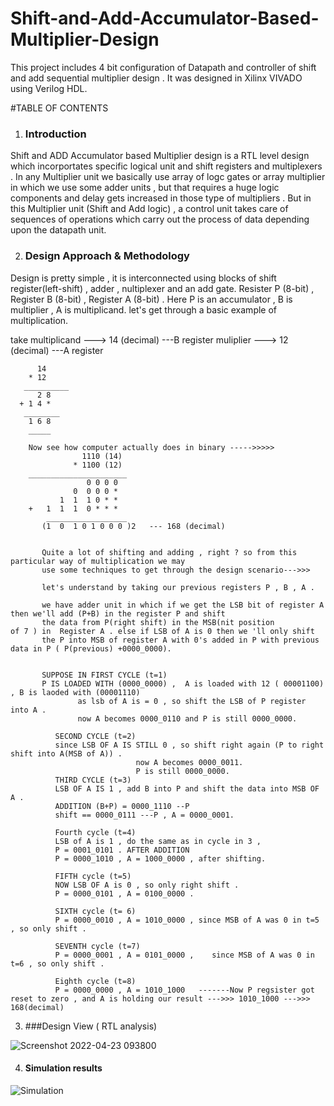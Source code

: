 # Shift-and-Add-Accumulator-Based-Multiplier-Design
This project includes 4 bit configuration of Datapath and controller of shift and add sequential multiplier design . It was designed in Xilinx VIVADO using Verilog HDL.

#TABLE OF CONTENTS

1. ### Introduction

Shift and ADD Accumulator based Multiplier design is a RTL level design which incorportates specific logical unit and shift registers and multiplexers . In any Multiplier unit we basically use array of logc gates or array multiplier in which we use some adder units , but that requires a huge logic components and delay gets increased in those type of multipliers . But in this Multiplier unit (Shift and Add logic) , a control unit takes care of sequences of operations which carry out the process of data depending upon the datapath unit. 

2. ### Design Approach & Methodology

Design is pretty simple , it is interconnected using blocks of shift register(left-shift) , adder , nultiplexer and an add gate. 
Resister P (8-bit) , Register B (8-bit) , Register A (8-bit) . Here P is an accumulator , B is multiplier , A is multiplicand.
   let's get through a basic example of multiplication.
   
   
   take multiplicand ---> 14 (decimal)  ---B register
        muliplier   --->  12 (decimal)  ---A register
        
          14
        * 12
       __________
          2 8
      + 1 4 *
       ________
        1 6 8
        _____
        
        Now see how computer actually does in binary ----->>>>>
                    1110 (14)
                  * 1100 (12)
        ______________________
                     0 0 0 0
                  0  0 0 0 *
               1  1  1 0 * *
        +   1  1  1  0 * * *
            __________________
           (1  0  1 0 1 0 0 0 )2   --- 168 (decimal)
           
           
           Quite a lot of shifting and adding , right ? so from this particular way of multiplication we may 
           use some techniques to get through the design scenario--->>>
           
           let's understand by taking our previous registers P , B , A .
           
           we have adder unit in which if we get the LSB bit of register A then we'll add (P+B) in the register P and shift 
           the data from P(right shift) in the MSB(nit position             of 7 ) in  Register A . else if LSB of A is 0 then we 'll only shift 
           the P into MSB of register A with 0's added in P with previous data in P ( P(previous) +0000_0000). 
           
           
           SUPPOSE IN FIRST CYCLE (t=1) 
           P IS LOADED WITH (0000_0000) ,  A is loaded with 12 ( 00001100) , B is laoded with (00001110) 
                   as lsb of A is = 0 , so shift the LSB of P register into A .
                   now A becomes 0000_0110 and P is still 0000_0000.
                   
              SECOND CYCLE (t=2) 
              since LSB OF A IS STILL 0 , so shift right again (P to right shift into A(MSB of A)) .
                                now A becomes 0000_0011.
                                P is still 0000_0000.
              THIRD CYCLE (t=3) 
              LSB OF A IS 1 , add B into P and shift the data into MSB OF A .
              ADDITION (B+P) = 0000_1110 --P 
              shift == 0000_0111 ---P , A = 0000_0001.
              
              Fourth cycle (t=4) 
              LSB of A is 1 , do the same as in cycle in 3 , 
              P = 0001_0101 . AFTER ADDITION 
              P = 0000_1010 , A = 1000_0000 , after shifting.  
              
              FIFTH cycle (t=5)
              NOW LSB OF A is 0 , so only right shift .
              P = 0000_0101 , A = 0100_0000 .
              
              SIXTH cycle (t= 6) 
              P = 0000_0010 , A = 1010_0000 , since MSB of A was 0 in t=5 , so only shift .
              
              SEVENTH cycle (t=7)
              P = 0000_0001 , A = 0101_0000 ,    since MSB of A was 0 in t=6 , so only shift .
              
              Eighth cycle (t=8)
              P = 0000_0000 , A = 1010_1000   -------Now P regsister got reset to zero , and A is holding our result --->>> 1010_1000 --->>> 168(decimal)
              
              
              
  3. ###Design View ( RTL analysis) 
           
           
           
          
         
           
          
           









































![Screenshot 2022-04-23 093800](https://user-images.githubusercontent.com/98607828/164874633-c0f6cdcc-3393-4ae0-b16c-900d2b525447.jpg)

4.  #### Simulation results 
        
        


















































































![Simulation](https://user-images.githubusercontent.com/98607828/154930805-d6c1bee4-15aa-4016-91ac-70c317f54382.jpg)

